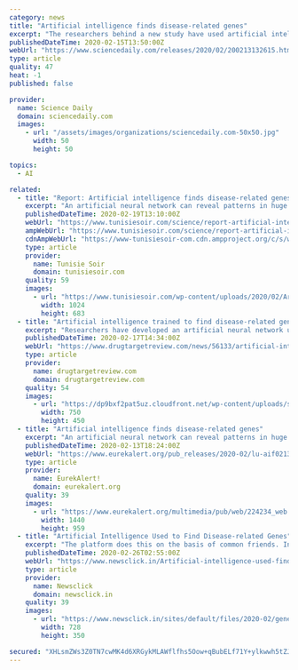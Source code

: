 ```yaml
---
category: news
title: "Artificial intelligence finds disease-related genes"
excerpt: "The researchers behind a new study have used artificial intelligence, AI, to investigate whether it is possible to discover biological networks using deep learning, in which entities known as \"artificial neural networks\" are trained by experimental data. Since artificial neural networks are excellent at learning how to find patterns in enormous ..."
publishedDateTime: 2020-02-15T13:50:00Z
webUrl: "https://www.sciencedaily.com/releases/2020/02/200213132615.htm"
type: article
quality: 47
heat: -1
published: false

provider:
  name: Science Daily
  domain: sciencedaily.com
  images:
    - url: "/assets/images/organizations/sciencedaily.com-50x50.jpg"
      width: 50
      height: 50

topics:
  - AI

related:
  - title: "Report: Artificial intelligence finds disease-related genes — Tdnews"
    excerpt: "An artificial neural network can reveal patterns in huge amounts of gene expression data, and discover groups of disease-related genes. This has been shown by a new study led by researchers at Linköping University, published in Nature Communications. The scientists hope that the method can eventually be applied within precision medicine and in ..."
    publishedDateTime: 2020-02-19T13:10:00Z
    webUrl: "https://www.tunisiesoir.com/science/report-artificial-intelligence-finds-disease-related-genes-tdnews-19906-2020/"
    ampWebUrl: "https://www.tunisiesoir.com/science/report-artificial-intelligence-finds-disease-related-genes-tdnews-19906-2020/amp/"
    cdnAmpWebUrl: "https://www-tunisiesoir-com.cdn.ampproject.org/c/s/www.tunisiesoir.com/science/report-artificial-intelligence-finds-disease-related-genes-tdnews-19906-2020/amp/"
    type: article
    provider:
      name: Tunisie Soir
      domain: tunisiesoir.com
    quality: 59
    images:
      - url: "https://www.tunisiesoir.com/wp-content/uploads/2020/02/Artificial-intelligence-finds-disease-related-genes-1024x683.jpg"
        width: 1024
        height: 683
  - title: "Artificial intelligence trained to find disease-related genes"
    excerpt: "Researchers have developed an artificial neural network using deep learning to identify genes that are related to disease. An artificial neural network has revealed patterns in huge amounts of gene expression data and discovered groups of disease-related genes. The developers, from Linköping University, Sweden, hope that the method can ..."
    publishedDateTime: 2020-02-17T14:34:00Z
    webUrl: "https://www.drugtargetreview.com/news/56133/artificial-intelligence-trained-to-find-disease-related-genes/"
    type: article
    provider:
      name: drugtargetreview.com
      domain: drugtargetreview.com
    quality: 54
    images:
      - url: "https://dp9bxf2pat5uz.cloudfront.net/wp-content/uploads/shutterstock_347864354.jpg"
        width: 750
        height: 450
  - title: "Artificial intelligence finds disease-related genes"
    excerpt: "An artificial neural network can reveal patterns in huge amounts of gene expression data, and discover groups of disease-related genes. This has been shown by a new study led by researchers at Linköping University, published in Nature Communications. The scientists hope that the method can eventually be applied within precision medicine and ..."
    publishedDateTime: 2020-02-13T18:24:00Z
    webUrl: "https://www.eurekalert.org/pub_releases/2020-02/lu-aif021320.php"
    type: article
    provider:
      name: EurekAlert!
      domain: eurekalert.org
    quality: 39
    images:
      - url: "https://www.eurekalert.org/multimedia/pub/web/224234_web.jpg"
        width: 1440
        height: 959
  - title: "Artificial Intelligence Used to Find Disease-related Genes"
    excerpt: "The platform does this on the basis of common friends. In this fashion, scientists attempted to build maps of biological networks based on how the different proteins and genes interact with each other. The researchers used artificial neural network. These artificial networks are trained by experimental data, which means, in a network ..."
    publishedDateTime: 2020-02-26T02:55:00Z
    webUrl: "https://www.newsclick.in/Artificial-intelligence-used-find-disease-related-genes"
    type: article
    provider:
      name: Newsclick
      domain: newsclick.in
    quality: 39
    images:
      - url: "https://www.newsclick.in/sites/default/files/2020-02/genes3_0.png"
        width: 728
        height: 350

secured: "XHLsmZWs3Z0TN7cwMK4d6XRGykMLAWflfhs5Oow+qBubELf71Y+ylkwwh5tZJme1zMbPb0Pimel1/xXiUX+Er0bifL8tjRWsa19u/6U6BbTb5hpIf8iheurYDyAedKr+ptlXfXCFfhgAf5/EEnofmG5R9oFEQ437A207osq1TL48p3VAdfQ8G4hGKsc1HQB49IVG4mVSt80Vu/G5baXmV6QeovCA1F6aRtOiuNJkFU2dPOpehrhvvJNQp2AAjRjDtdSIBgB5cQIU06Y16Rnu8qt1YMEe9SrVjEEwxG2xgbhOovEe8XZbjxaBNa5bl+8u;tACLLAQAb6jE7Cj8qJob+w=="
---
```


